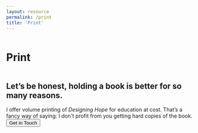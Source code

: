 ```yaml
---
layout: resource
permalink: /print
title: 'Print'
---
```


<div class="about-page">
<div class="row">
  <div class="column left">
  	<div><h1>Print</h1></div>
  </div>
  <div class="column right">
    <div class="download-copy">
  	 <h2>Let’s be honest, holding a book is better for so many reasons.</h2>
      I offer volume printing of <em>Designing Hope</em> for education at cost. That’s a fancy way of saying: I don't profit from you getting hard copies of the book.<br/>
      <a href="mailto:print@hopeful.design"><button>Get in Touch</button></a>
    </div>
</div>
</div>
</div>

